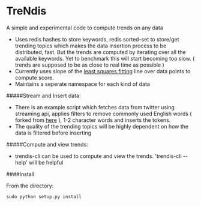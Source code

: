 TreNdis
=======

A simple and experimental code to compute trends on any data

* Uses redis hashes to store keywords, redis sorted-set to store/get
  trending topics which makes the data insertion process to be
  distributed, fast. But the trends are computed by iterating over all the
  available keywords. Yet to benchmark this will start becoming too slow.
  ( trends are supposed to be as close to real time as possible )
* Currently uses slope of the
  [least squares fitting](http://mathworld.wolfram.com/LeastSquaresFitting.html)
  line over data points to compute score.
* Maintains a seperate namespace for each kind of data

#####Stream and Insert data:
* There is an example script which fetches data from twitter using
  streaming api, applies filters to remove commonly used English words
  ( forked from
  [here](https://code.google.com/p/twitter-sentiment-analysis/source/browse/trunk/files/stopwords.txt) ), 1-2 character words and inserts the tokens.
*  The quality of the trending topics will be highly dependent on how the
  data is filtered before inserting

#####Compute and view trends:
* trendis-cli can be used to compute and view the trends. 'trendis-cli --help' will be helpful

####Install

From the directory:
```
sudo python setup.py install
```
